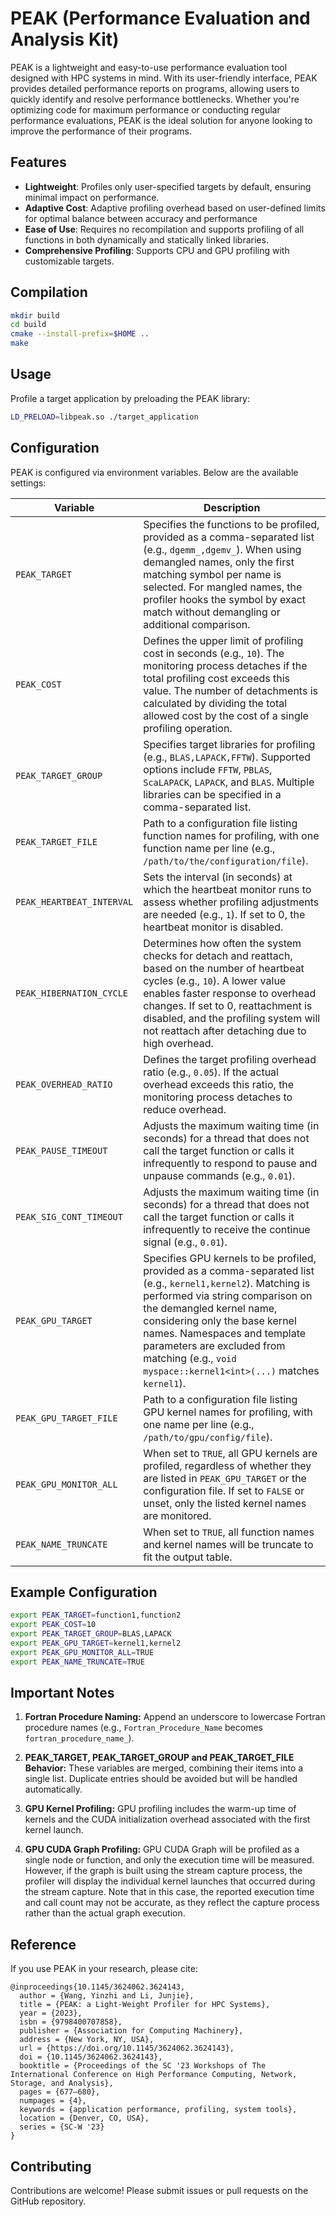 # PEAK (Performance Evaluation and Analysis Kit)

PEAK is a lightweight and easy-to-use performance evaluation tool designed with HPC systems in mind. With its user-friendly interface, PEAK provides detailed performance reports on programs, allowing users to quickly identify and resolve performance bottlenecks. Whether you're optimizing code for maximum performance or conducting regular performance evaluations, PEAK is the ideal solution for anyone looking to improve the performance of their programs. 

## Features
- **Lightweight**: Profiles only user-specified targets by default, ensuring minimal impact on performance.
- **Adaptive Cost**: Adaptive profiling overhead based on user-defined limits for optimal balance between accuracy and performance
- **Ease of Use**: Requires no recompilation and supports profiling of all functions in both dynamically and statically linked libraries.
- **Comprehensive Profiling**: Supports CPU and GPU profiling with customizable targets.

## Compilation

```bash
mkdir build
cd build
cmake --install-prefix=$HOME ..
make
``` 

## Usage
Profile a target application by preloading the PEAK library:
```bash
LD_PRELOAD=libpeak.so ./target_application
``` 

## Configuration
PEAK is configured via environment variables. Below are the available settings:

| Variable | Description |
| --- | --- |
| `PEAK_TARGET` | Specifies the functions to be profiled, provided as a comma-separated list (e.g., `dgemm_,dgemv_`). When using demangled names, only the first matching symbol per name is selected. For mangled names, the profiler hooks the symbol by exact match without demangling or additional comparison. |
| `PEAK_COST` | Defines the upper limit of profiling cost in seconds (e.g., `10`). The monitoring process detaches if the total profiling cost exceeds this value. The number of detachments is calculated by dividing the total allowed cost by the cost of a single profiling operation. |
| `PEAK_TARGET_GROUP` | Specifies target libraries for profiling (e.g., `BLAS,LAPACK,FFTW`). Supported options include `FFTW`, `PBLAS`, `ScaLAPACK`, `LAPACK`, and `BLAS`. Multiple libraries can be specified in a comma-separated list. |
| `PEAK_TARGET_FILE` | Path to a configuration file listing function names for profiling, with one function name per line (e.g., `/path/to/the/configuration/file`). |
| `PEAK_HEARTBEAT_INTERVAL` | Sets the interval (in seconds) at which the heartbeat monitor runs to assess whether profiling adjustments are needed (e.g., `1`). If set to 0, the heartbeat monitor is disabled. |
| `PEAK_HIBERNATION_CYCLE` | Determines how often the system checks for detach and reattach, based on the number of heartbeat cycles (e.g., `10`). A lower value enables faster response to overhead changes. If set to 0, reattachment is disabled, and the profiling system will not reattach after detaching due to high overhead. |
| `PEAK_OVERHEAD_RATIO` | Defines the target profiling overhead ratio (e.g., `0.05`). If the actual overhead exceeds this ratio, the monitoring process detaches to reduce overhead. |
| `PEAK_PAUSE_TIMEOUT` | Adjusts the maximum waiting time (in seconds) for a thread that does not call the target function or calls it infrequently to respond to pause and unpause commands (e.g., `0.01`). |
| `PEAK_SIG_CONT_TIMEOUT` | Adjusts the maximum waiting time (in seconds) for a thread that does not call the target function or calls it infrequently to receive the continue signal (e.g., `0.01`). |
| `PEAK_GPU_TARGET` | Specifies GPU kernels to be profiled, provided as a comma-separated list (e.g., `kernel1,kernel2`). Matching is performed via string comparison on the demangled kernel name, considering only the base kernel names. Namespaces and template parameters are excluded from matching (e.g., `void myspace::kernel1<int>(...)` matches `kernel1`). |
| `PEAK_GPU_TARGET_FILE` | Path to a configuration file listing GPU kernel names for profiling, with one name per line (e.g., `/path/to/gpu/config/file`). |
| `PEAK_GPU_MONITOR_ALL` | When set to `TRUE`, all GPU kernels are profiled, regardless of whether they are listed in `PEAK_GPU_TARGET` or the configuration file. If set to `FALSE` or unset, only the listed kernel names are monitored. |
| `PEAK_NAME_TRUNCATE` | When set to `TRUE`, all function names and kernel names will be truncate to fit the output table. |

## Example Configuration

```bash
export PEAK_TARGET=function1,function2
export PEAK_COST=10
export PEAK_TARGET_GROUP=BLAS,LAPACK
export PEAK_GPU_TARGET=kernel1,kernel2
export PEAK_GPU_MONITOR_ALL=TRUE
export PEAK_NAME_TRUNCATE=TRUE
```

## Important Notes

1. **Fortran Procedure Naming:**
Append an underscore to lowercase Fortran procedure names (e.g., `Fortran_Procedure_Name` becomes `fortran_procedure_name_`).

2. **PEAK_TARGET, PEAK_TARGET_GROUP and PEAK_TARGET_FILE Behavior:**
These variables are merged, combining their items into a single list. Duplicate entries should be avoided but will be handled automatically.

3. **GPU Kernel Profiling:**
GPU profiling includes the warm-up time of kernels and the CUDA initialization overhead associated with the first kernel launch.

4. **GPU CUDA Graph Profiling:**
GPU CUDA Graph will be profiled as a single node or function, and only the execution time will be measured. However, if the graph is built using the stream capture process, the profiler will display the individual kernel launches that occurred during the stream capture. Note that in this case, the reported execution time and call count may not be accurate, as they reflect the capture process rather than the actual graph execution.

## Reference
If you use PEAK in your research, please cite:

```
@inproceedings{10.1145/3624062.3624143,
  author = {Wang, Yinzhi and Li, Junjie},
  title = {PEAK: a Light-Weight Profiler for HPC Systems},
  year = {2023},
  isbn = {9798400707858},
  publisher = {Association for Computing Machinery},
  address = {New York, NY, USA},
  url = {https://doi.org/10.1145/3624062.3624143},
  doi = {10.1145/3624062.3624143},
  booktitle = {Proceedings of the SC '23 Workshops of The International Conference on High Performance Computing, Network, Storage, and Analysis},
  pages = {677–680},
  numpages = {4},
  keywords = {application performance, profiling, system tools},
  location = {Denver, CO, USA},
  series = {SC-W '23}
}
```

## Contributing
Contributions are welcome! Please submit issues or pull requests on the GitHub repository.
